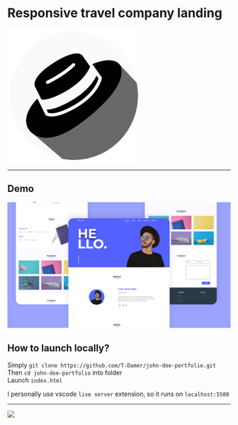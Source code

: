 # Responsive travel company landing

<img src="assets/img/logo.png" width="300" height="300">

---

## Demo

![Demo](john_doe_demo.png)

## How to launch locally?

Simply `git clone https://github.com/T-Damer/john-doe-portfolio.git`\
Then `cd john-doe-portfolio` into folder\
Launch `index.html`

I personally use vscode `live server` extension, so it runs on `localhost:5500`

---

<a href="https://www.buymeacoffee.com/tdamer"><img src="https://img.buymeacoffee.com/button-api/?text=Support me with a coffee&emoji=☕️&slug=tdamer&button_colour=ffcc33&font_colour=000&font_family=Lato&outline_colour=000&coffee_colour=000"></a>
